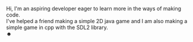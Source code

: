 Hi, I'm an aspiring developer eager to learn more in the ways of making code.<br>
I've helped a friend making a simple 2D java game and I am also making a simple game in cpp with the SDL2 library.<br>
☻
